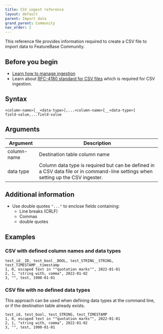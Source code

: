 ```yaml
---
title: CSV ingest reference
layout: default
parent: Import data
grand_parent: Community
nav_order: 2
---
```


This reference file provides information required to create a CSV file to import data to FeatureBase Community.

## Before you begin

* [Learn how to manage ingestion](/docs/community/com-ingest/com-csv-ingest-manage)
* Learn about [RFC-4180 standard for CSV files](https://datatracker.ietf.org/doc/html/rfc4180#section-2) which is required for CSV ingestion.

## Syntax

```csv
<column-name>[__<data-type>],...<column-name>[__<data-type>]
field-value,...field-value
```

## Arguments

| Argument | Description |
|---|---|
| column-name | Destination table column name |
| data type | Column data type is required but can be defined in a CSV data file or in command-line settings when setting up the CSV ingester. |

## Additional information

* Use double quotes `"..."` to enclose fields containing:
  * Line breaks (CRLF)
  * Commas
  * double quotes

## Examples

### CSV with defined column names and data types

```csv
test_id__ID, test_bool__BOOL, test_STRING__STRING, test_TIMESTAMP__timestamp
1, 0, escaped text in ""quotation marks"", 2022-01-01
2, 1, "string with, comma", 2022-01-02
3, "", test, 1900-01-01
```

### CSV file with no defined data types

This approach can be used when defining data types at the command line, or if the destination table already exists.

```csv
test_id, test_bool, test_STRING, test_TIMESTAMP
1, 0, escaped text in ""quotation marks"", 2022-01-01
2, 1, "string with, comma", 2022-01-02
3, "", test, 1900-01-01
```
